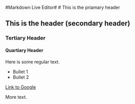 <p><markdown>
#Markdown Live Editor#
# This is the priamary header

## This is the header (secondary header)

### Tertiary Header

#### Quartiary Header

Here is some regular text.

 * Bullet 1
 * Bullet 2

[Link to Google](http://www.google.com)

More text.


</markdown></p>